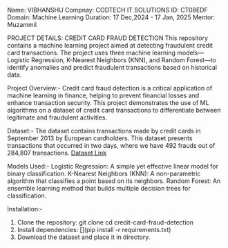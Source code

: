 Name: VIBHANSHU
Compnay: CODTECH IT SOLUTIONS
ID: CT08EDF
Domain: Machine Learning
Duration: 17 Dec,2024 - 17 Jan, 2025
Mentor: Muzammil

PROJECT DETAILS: CREDIT CARD FRAUD DETECTION
This repository contains a machine learning project aimed at detecting fraudulent credit card transactions. The project uses three machine learning models—Logistic Regression, K-Nearest Neighbors (KNN), and Random Forest—to identify anomalies and predict fraudulent transactions based on historical data.

Project Overview:-
Credit card fraud detection is a critical application of machine learning in finance, helping to prevent financial losses and enhance transaction security. This project demonstrates the use of ML algorithms on a dataset of credit card transactions to differentiate between legitimate and fraudulent activities.

Dataset:-
The dataset contains transactions made by credit cards in September 2013 by European cardholders.
This dataset presents transactions that occurred in two days, where we have 492 frauds out of 284,807 transactions. [Dataset Link](https://www.kaggle.com/datasets/mlg-ulb/creditcardfraud)

Models Used:-
Logistic Regression: A simple yet effective linear model for binary classification.
K-Nearest Neighbors (KNN): A non-parametric algorithm that classifies a point based on its neighbors.
Random Forest: An ensemble learning method that builds multiple decision trees for classification.

Installation:-
1. Clone the repository:
git clone [](https://github.com/yourusername/credit-card-fraud-detection.git)
cd credit-card-fraud-detection
2. Install dependencies:
[](pip install -r requirements.txt)
3. Download the dataset and place it in directory.
